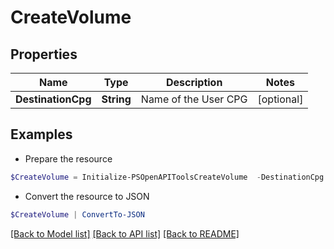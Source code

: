 # CreateVolume
## Properties

Name | Type | Description | Notes
------------ | ------------- | ------------- | -------------
**DestinationCpg** | **String** | Name of the User CPG | [optional] 

## Examples

- Prepare the resource
```powershell
$CreateVolume = Initialize-PSOpenAPIToolsCreateVolume  -DestinationCpg SSD_r6
```

- Convert the resource to JSON
```powershell
$CreateVolume | ConvertTo-JSON
```

[[Back to Model list]](../README.md#documentation-for-models) [[Back to API list]](../README.md#documentation-for-api-endpoints) [[Back to README]](../README.md)

